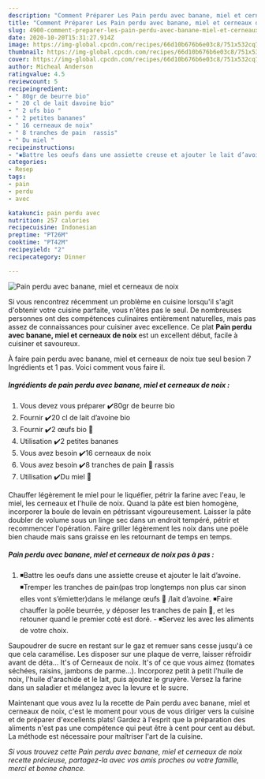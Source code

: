 ```yaml
---
description: "Comment Préparer Les Pain perdu avec banane, miel et cerneaux de noix"
title: "Comment Préparer Les Pain perdu avec banane, miel et cerneaux de noix"
slug: 4900-comment-preparer-les-pain-perdu-avec-banane-miel-et-cerneaux-de-noix
date: 2020-10-20T15:31:27.914Z
image: https://img-global.cpcdn.com/recipes/66d10b676b6e03c8/751x532cq70/pain-perdu-avec-banane-miel-et-cerneaux-de-noix-photo-principale-de-la-recette.jpg
thumbnail: https://img-global.cpcdn.com/recipes/66d10b676b6e03c8/751x532cq70/pain-perdu-avec-banane-miel-et-cerneaux-de-noix-photo-principale-de-la-recette.jpg
cover: https://img-global.cpcdn.com/recipes/66d10b676b6e03c8/751x532cq70/pain-perdu-avec-banane-miel-et-cerneaux-de-noix-photo-principale-de-la-recette.jpg
author: Micheal Anderson
ratingvalue: 4.5
reviewcount: 5
recipeingredient:
- " 80gr de beurre bio"
- " 20 cl de lait davoine bio"
- " 2 ufs bio "
- " 2 petites bananes"
- " 16 cerneaux de noix"
- " 8 tranches de pain  rassis"
- " Du miel "
recipeinstructions:
- "◾️Battre les oeufs dans une assiette creuse et ajouter le lait d’avoine. ◾️Tremper les tranches de pain(pas trop longtemps non plus car sinon elles vont s’émietter)dans le mélange œufs 🥚 /lait d’avoine. ◾️Faire chauffer la poêle beurrée, y déposer les tranches de pain 🍞, et les retouner quand le premier coté est doré. ◾️Servez les avec les aliments de votre choix."
categories:
- Resep
tags:
- pain
- perdu
- avec

katakunci: pain perdu avec 
nutrition: 257 calories
recipecuisine: Indonesian
preptime: "PT26M"
cooktime: "PT42M"
recipeyield: "2"
recipecategory: Dinner

---
```



![Pain perdu avec banane, miel et cerneaux de noix](https://img-global.cpcdn.com/recipes/66d10b676b6e03c8/751x532cq70/pain-perdu-avec-banane-miel-et-cerneaux-de-noix-photo-principale-de-la-recette.jpg)

Si vous rencontrez récemment un problème en cuisine lorsqu'il s'agit d'obtenir votre cuisine parfaite, vous n'êtes pas le seul. De nombreuses personnes ont des compétences culinaires entièrement naturelles, mais pas assez de connaissances pour cuisiner avec excellence. Ce plat <strong> Pain perdu avec banane, miel et cerneaux de noix </strong> est un excellent début, facile à cuisiner et savoureux.

<!--inarticleads1-->

À faire pain perdu avec banane, miel et cerneaux de noix tue seul besion 7 Ingrédients et 1 pas. Voici comment vous faire il.

##### Ingrédients de pain perdu avec banane, miel et cerneaux de noix :

1. Vous devez vous préparer  ✔️80gr de beurre bio
1. Fournir  ✔️20 cl de lait d’avoine bio
1. Fournir  ✔️2 œufs bio 🥚
1. Utilisation  ✔️2 petites bananes
1. Vous avez besoin  ✔️16 cerneaux de noix
1. Vous avez besoin  ✔️8 tranches de pain 🍞 rassis
1. Utilisation  ✔️Du miel 🍯


Chauffer légèrement le miel pour le liquéfier, pétrir la farine avec l&#39;eau, le miel, les cerneaux et l&#39;huile de noix. Quand la pâte est bien homogène, incorporer la boule de levain en pétrissant vigoureusement. Laisser la pâte doubler de volume sous un linge sec dans un endroit tempéré, pétrir et recommencer l&#39;opération. Faire griller légèrement les noix dans une poële bien chaude mais sans graisse en les retournant de temps en temps. 

<!--inarticleads2-->

##### Pain perdu avec banane, miel et cerneaux de noix pas à pas :

1. ◾️Battre les oeufs dans une assiette creuse et ajouter le lait d’avoine. ◾️Tremper les tranches de pain(pas trop longtemps non plus car sinon elles vont s’émietter)dans le mélange œufs 🥚 /lait d’avoine. ◾️Faire chauffer la poêle beurrée, y déposer les tranches de pain 🍞, et les retouner quand le premier coté est doré. - ◾️Servez les avec les aliments de votre choix.


Saupoudrer de sucre en restant sur le gaz et remuer sans cesse jusqu&#39;à ce que cela caramélise. Les disposer sur une plaque de verre, laisser réfroidir avant de déta… It&#39;s of Cerneaux de noix. It&#39;s of ce que vous aimez (tomates séchées, raisins, jambons de parme…). Incorporez petit à petit l&#39;huile de noix, l&#39;huile d&#39;arachide et le lait, puis ajoutez le gruyère. Versez la farine dans un saladier et mélangez avec la levure et le sucre. 

<!--inarticleads1-->

<p>
Maintenant que vous avez lu la recette de Pain perdu avec banane, miel et cerneaux de noix, c'est le moment pour vous de vous diriger vers la cuisine et de préparer d'excellents plats! Gardez à l'esprit que la préparation des aliments n'est pas une compétence qui peut être à cent pour cent au début. La méthode est nécessaire pour maîtriser l'art de la cuisine.
</p>

<p>
<i>Si vous trouvez cette Pain perdu avec banane, miel et cerneaux de noix recette précieuse, partagez-la avec vos amis proches ou votre famille, merci et bonne chance.</i>
</p>
